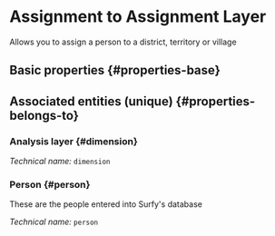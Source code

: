 # Assignment to Assignment Layer
<!--- THIS FILE IS GENERATED PLEASE DO NOT EDIT IT DIRECTLY --->

Allows you to assign a person to a district, territory or village

<OH code="dimensionToPerson"/>


## Basic properties {#properties-base}



## Associated entities (unique) {#properties-belongs-to}

### Analysis layer {#dimension}



*Technical name:* ```dimension```
<PH code="dimensionToPerson:dimension"/>

### Person {#person}

These are the people entered into Surfy's database

*Technical name:* ```person```
<PH code="dimensionToPerson:person"/>





